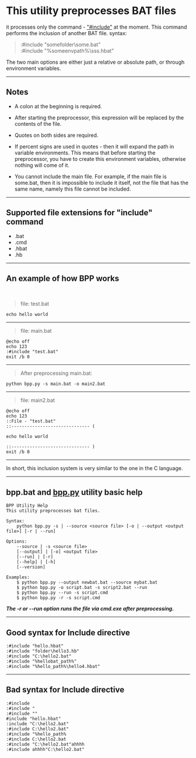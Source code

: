 # This utility preprocesses BAT files

it processes only the command -
["#include"](https://en.wikipedia.org/wiki/Include_directive#C/C++ "Wikipedia: Include directive in C/C++") at the moment.
This command performs the inclusion of another BAT file.
syntax:  
> :#include "somefolder\some.bat"  
> :#include "%someenvpath%\sss.hbat"

The two main options are either just a relative or absolute path, or through environment variables.

---

## Notes

* A colon at the beginning is required.

* After starting the preprocessor, this expression will be replaced by the contents of the file.

* Quotes on both sides are required.

* If percent signs are used in quotes - then it will expand the path in variable environments.
This means that before starting the preprocessor,
you have to create this environment variables,
otherwise nothing will come of it.

* You cannot include the main file.
For example, if the main file is some.bat,
then it is impossible to include it itself, not the file that has the same name, namely this file cannot be included.

---

## Supported file extensions for "include" command

* .bat
* .cmd
* .hbat
* .hb

---

## An example of how BPP works

<br>

> file: test.bat

    echo hello world  

---

> file: main.bat

    @echo off  
    echo 123  
    :#include "test.bat"  
    exit /b 0

---

> After preprocessing main.bat:

    python bpp.py -s main.bat -o main2.bat

---

> file: main2.bat

    @echo off  
    echo 123  
    ::File - "test.bat"  
    ::------------------------------ (  
    
    echo hello world  
    
    ::------------------------------ )  
    exit /b 0  

---

In short, this inclusion system is very similar to the one in the C language.

---

## bpp.bat and [bpp.py](../bpp.py) utility basic help

    BPP Utility Help
    This utility preprocesses bat files.

    Syntax:
        python bpp.py -s | --source <source file> [-o | --output <output file>] [-r | --run]

    Options:
        --source | -s <source file>  
        [--output] | [-o] <output file>  
        [--run] | [-r]  
        [--help] | [-h]  
        [--version]  

    Examples:
        $ python bpp.py --output newbat.bat --source mybat.bat
        $ python bpp.py -o script.bat -s script2.bat --run
        $ python bpp.py --run -s script.cmd
        $ python bpp.py -r -s script.cmd

***The -r or --run option runs the file via cmd.exe after preprocessing.***

---

## Good syntax for Include directive

    :#include "hello.hbat"
    :#include "folder\hello3.hb"
    :#include "C:\hello2.bat"
    :#include "%hellobat_path%"
    :#include "%hello_path%\hello4.hbat"

---

## Bad syntax for Include directive

    :#include
    :#include "
    :#include ""
    #include "hello.hbat"
    :include "C:\hello2.bat"
    :#include C:\hello2.bat"
    :#include "%hello_path%
    :#include C:\hello2.bat
    :#include "C:\hello2.bat"ahhhh
    :#include ahhhh"C:\hello2.bat"
